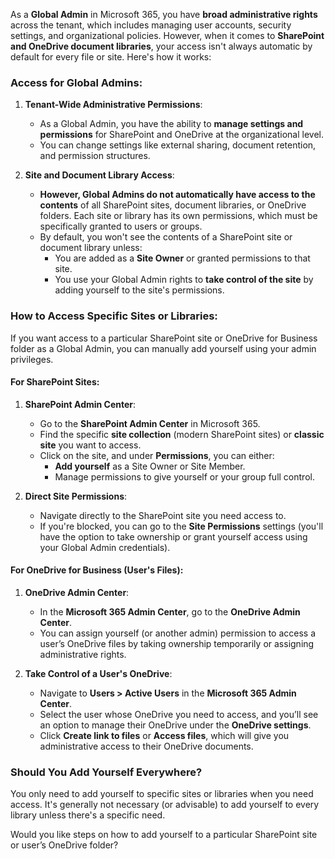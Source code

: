 As a **Global Admin** in Microsoft 365, you have **broad administrative rights** across the tenant, which includes managing user accounts, security settings, and organizational policies. However, when it comes to **SharePoint and OneDrive document libraries**, your access isn't always automatic by default for every file or site. Here's how it works:

### Access for Global Admins:
1. **Tenant-Wide Administrative Permissions**:
   - As a Global Admin, you have the ability to **manage settings and permissions** for SharePoint and OneDrive at the organizational level.
   - You can change settings like external sharing, document retention, and permission structures.

2. **Site and Document Library Access**:
   - **However, Global Admins do not automatically have access to the contents** of all SharePoint sites, document libraries, or OneDrive folders. Each site or library has its own permissions, which must be specifically granted to users or groups.
   - By default, you won't see the contents of a SharePoint site or document library unless:
     - You are added as a **Site Owner** or granted permissions to that site.
     - You use your Global Admin rights to **take control of the site** by adding yourself to the site's permissions.

### How to Access Specific Sites or Libraries:
If you want access to a particular SharePoint site or OneDrive for Business folder as a Global Admin, you can manually add yourself using your admin privileges.

#### For SharePoint Sites:
1. **SharePoint Admin Center**:
   - Go to the **SharePoint Admin Center** in Microsoft 365.
   - Find the specific **site collection** (modern SharePoint sites) or **classic site** you want to access.
   - Click on the site, and under **Permissions**, you can either:
     - **Add yourself** as a Site Owner or Site Member.
     - Manage permissions to give yourself or your group full control.

2. **Direct Site Permissions**:
   - Navigate directly to the SharePoint site you need access to.
   - If you're blocked, you can go to the **Site Permissions** settings (you'll have the option to take ownership or grant yourself access using your Global Admin credentials).

#### For OneDrive for Business (User's Files):
1. **OneDrive Admin Center**:
   - In the **Microsoft 365 Admin Center**, go to the **OneDrive Admin Center**.
   - You can assign yourself (or another admin) permission to access a user’s OneDrive files by taking ownership temporarily or assigning administrative rights.

2. **Take Control of a User's OneDrive**:
   - Navigate to **Users > Active Users** in the **Microsoft 365 Admin Center**.
   - Select the user whose OneDrive you need to access, and you’ll see an option to manage their OneDrive under the **OneDrive settings**.
   - Click **Create link to files** or **Access files**, which will give you administrative access to their OneDrive documents.

### Should You Add Yourself Everywhere?
You only need to add yourself to specific sites or libraries when you need access. It's generally not necessary (or advisable) to add yourself to every library unless there's a specific need.

Would you like steps on how to add yourself to a particular SharePoint site or user’s OneDrive folder?